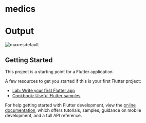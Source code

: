 # medics

# Output

![maxresdefault](https://github.com/MuhammadDanishMalik/Medics/assets/140817259/9a9df5c5-380f-4e2d-9986-a54c8ce1dcae)


## Getting Started

This project is a starting point for a Flutter application.

A few resources to get you started if this is your first Flutter project:

- [Lab: Write your first Flutter app](https://docs.flutter.dev/get-started/codelab)
- [Cookbook: Useful Flutter samples](https://docs.flutter.dev/cookbook)

For help getting started with Flutter development, view the
[online documentation](https://docs.flutter.dev/), which offers tutorials,
samples, guidance on mobile development, and a full API reference.
